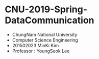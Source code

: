 # CNU-2019-Spring-DataCommunication
- ChungNam National University
- Computer Science Engineering
- 201502023 MinKi Kim
- Professor : YoungSeok Lee

